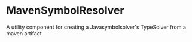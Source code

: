 # MavenSymbolResolver
A utility component for creating a Javasymbolsolver's TypeSolver from a maven artifact
